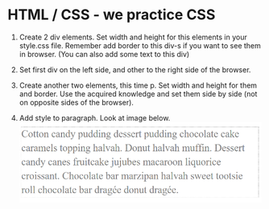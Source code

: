 # HTML / CSS - we practice CSS

1. Create 2 div elements. Set width and height for this elements in your style.css file. Remember add border to this div-s
if you want to see them in browser. (You can also add some text to this div)

2. Set first div on the left side, and other to the right side of the browser.

3. Create another two elements, this time p. Set width and height for them and border. Use the acquired knowledge and set them 
side by side (not on opposite sides of the browser).

4. Add style to paragraph. Look at image below.
    ![Some text](images/text.png)
